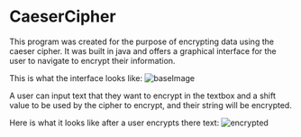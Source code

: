# CaeserCipher

This program was created for the purpose of encrypting data using the caeser cipher. It was built in java and offers a graphical interface for the user to navigate to encrypt their information.

This is what the interface looks like: 
![baseImage](https://user-images.githubusercontent.com/63487881/142687719-77292a61-b91c-41a8-bfc7-19dece72f526.PNG)

A user can input text that they want to encrypt in the textbox and a shift value to be used by the cipher to encrypt, and their string will be encrypted.

Here is what it looks like after a user encrypts there text:
![encrypted](https://user-images.githubusercontent.com/63487881/142687960-3552adb0-85d7-48bf-945e-a3be367595c3.PNG)
